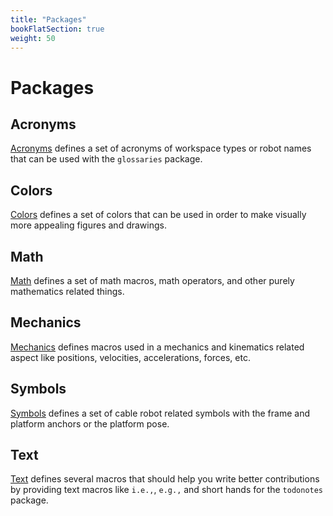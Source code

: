 ```yaml
---
title: "Packages"
bookFlatSection: true
weight: 50
---
```

# Packages


## Acronyms

[Acronyms](acronyms) defines a set of acronyms of workspace types or robot names that can be used with the `glossaries` package.


## Colors

[Colors](colors) defines a set of colors that can be used in order to make visually more appealing figures and drawings.


## Math

[Math](math) defines a set of math macros, math operators, and other purely mathematics related things.


## Mechanics

[Mechanics](mechanics) defines macros used in a mechanics and kinematics related aspect like positions, velocities, accelerations, forces, etc.


## Symbols

[Symbols](symbols) defines a set of cable robot related symbols with the frame and platform anchors or the platform pose.


## Text

[Text](text) defines several macros that should help you write better contributions by providing text macros like `i.e.,`, `e.g.,` and short hands for the `todonotes` package.
